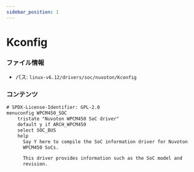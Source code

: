 ```yaml
---
sidebar_position: 1
---
```

# Kconfig

### ファイル情報

- パス: `linux-v6.12/drivers/soc/nuvoton/Kconfig`

### コンテンツ

```txt
# SPDX-License-Identifier: GPL-2.0
menuconfig WPCM450_SOC
	tristate "Nuvoton WPCM450 SoC driver"
	default y if ARCH_WPCM450
	select SOC_BUS
	help
	  Say Y here to compile the SoC information driver for Nuvoton
	  WPCM450 SoCs.

	  This driver provides information such as the SoC model and
	  revision.

```
